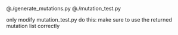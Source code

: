 @./generate_mutations.py
@./mutation_test.py

only modify mutation_test.py
do this:
make sure to use the returned mutation list correctly
